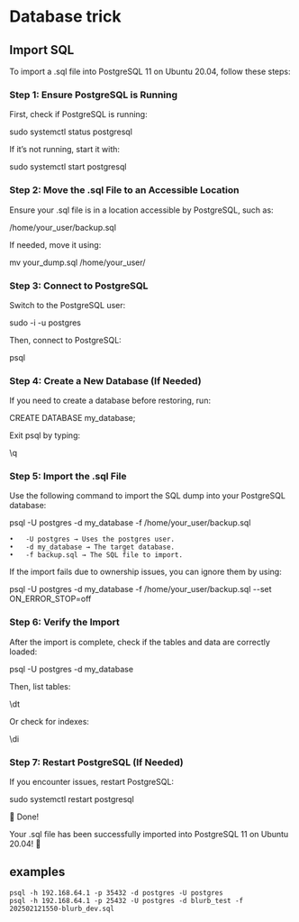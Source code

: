 # Database trick
## Import SQL
To import a .sql file into PostgreSQL 11 on Ubuntu 20.04, follow these steps:

### Step 1: Ensure PostgreSQL is Running

First, check if PostgreSQL is running:

sudo systemctl status postgresql

If it’s not running, start it with:

sudo systemctl start postgresql

### Step 2: Move the .sql File to an Accessible Location

Ensure your .sql file is in a location accessible by PostgreSQL, such as:

/home/your_user/backup.sql

If needed, move it using:

mv your_dump.sql /home/your_user/

### Step 3: Connect to PostgreSQL

Switch to the PostgreSQL user:

sudo -i -u postgres

Then, connect to PostgreSQL:

psql

### Step 4: Create a New Database (If Needed)

If you need to create a database before restoring, run:

CREATE DATABASE my_database;

Exit psql by typing:

\q

### Step 5: Import the .sql File

Use the following command to import the SQL dump into your PostgreSQL database:

psql -U postgres -d my_database -f /home/your_user/backup.sql

	•	-U postgres → Uses the postgres user.
	•	-d my_database → The target database.
	•	-f backup.sql → The SQL file to import.

If the import fails due to ownership issues, you can ignore them by using:

psql -U postgres -d my_database -f /home/your_user/backup.sql --set ON_ERROR_STOP=off

### Step 6: Verify the Import

After the import is complete, check if the tables and data are correctly loaded:

psql -U postgres -d my_database

Then, list tables:

\dt

Or check for indexes:

\di

### Step 7: Restart PostgreSQL (If Needed)

If you encounter issues, restart PostgreSQL:

sudo systemctl restart postgresql

🚀 Done!

Your .sql file has been successfully imported into PostgreSQL 11 on Ubuntu 20.04! 🎉

## examples
```
psql -h 192.168.64.1 -p 35432 -d postgres -U postgres
psql -h 192.168.64.1 -p 25432 -U postgres -d blurb_test -f 202502121550-blurb_dev.sql
```